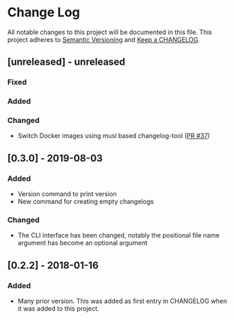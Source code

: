 # Change Log

All notable changes to this project will be documented in this file. This project adheres to [Semantic Versioning](http://semver.org/) and [Keep a CHANGELOG](http://keepachangelog.com/).

## [unreleased] - unreleased

### Fixed


### Added


### Changed


- Switch Docker images using musl based changelog-tool ([PR #37](https://github.com/ponylang/changelog-tool/pull/37))
## [0.3.0] - 2019-08-03

### Added

- Version command to print version
- New command for creating empty changelogs

### Changed

- The CLI interface has been changed, notably the positional file name argument has become an optional argument

## [0.2.2] - 2018-01-16

### Added

- Many prior version. This was added as first entry in CHANGELOG when it was added to this project.

